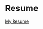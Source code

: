 <!DOCTYPE html>
<html>
<body>

<h1>Resume</h1>

<p><a href="https://github.com/Dhiraj73Ray/MyResume/blob/main/Resume%202.pdf">My Resume</a></p>

</body>
</html>

